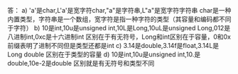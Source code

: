 答：
a) 'a'是char,L'a'是宽字符char,"a"是字符串,L"a"是宽字符字符串
char是一种内置类型，字符串是一个数组，宽字符是指一种字符的类型（其容量和编码都不同于字符）
b) 10是int,10u是unsigned int,10L是Long,10uL是unsigned Long,012是八进制int,0xc是十六进制int
区别在于有无符号，Long和int区别在于容量，0和0x前缀表明了进制不同但是类型还都是int
c) 3.14是double,3.14f是float,3.14L是Long double
区别在于类型的容量
d) 10是int,10u是unsigned int,10.是double,10e-2是double
区别就是有无符号和类型不同